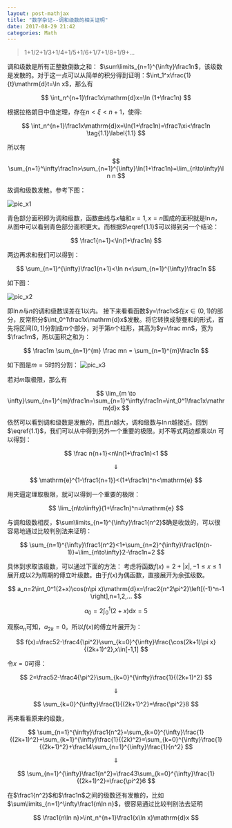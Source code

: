 ```yaml
---
layout: post-mathjax
title: "数学杂记--调和级数的相关证明"
date: 2017-08-29 21:42
categories: Math
---
```


>1+1/2+1/3+1/4+1/5+1/6+1/7+1/8+1/9+...


调和级数是所有正整数倒数之和：
$\sum\limits_{n=1}^{\infty}\frac1n$，该级数是发散的。对于这一点可以从简单的积分得到证明：$\int_1^x\frac{1}{t}\mathrm{d}t=\ln x$，那么有

$$
\int_n^{n+1}\frac1x\mathrm{d}x=\ln (1+\frac1n)
$$

根据拉格朗日中值定理，存在$n<\xi<n+1$，使得:

$$
\int_n^{n+1}\frac1x\mathrm{d}x=\ln(1+\frac1n)=\frac1\xi<\frac1n \tag{1.1}\label{1.1}
$$

所以有

$$
\sum_{n=1}^\infty\frac1n>\sum_{n=1}^{\infty}\ln(1+\frac1n)=\lim_{n\to\infty}\ln n
$$

故调和级数发散。参考下图：

![pic_x1](../../../../assets/images/figure_lnx1.png)

青色部分面积即为调和级数，函数曲线与$x$轴和$x=1,x=n$围成的面积就是$\ln n$，从图中可以看到青色部分面积更大。而根据$\eqref{1.1}$可以得到另一个结论：

$$
\frac1{n+1}<\ln(1+\frac1n)
$$

两边再求和我们可以得到：

$$
\sum_{n=1}^{\infty}\frac1{n+1}<\ln n<\sum_{n=1}^{\infty}\frac1n
$$

如下图：

![pic_x2](../../../../assets/images/figure_lnx2.png)

即$\ln n$与$n$的调和级数误差在1以内。
接下来看看函数$y=\frac1x$在$x\in(0,1)$的部分，反常积分$\int_0^1\frac1x\mathrm{d}x$发散。将它转换成黎曼和的形式，首先将区间$(0,1)$分割成$m$个部分，对于第$n$个柱形，其高为$y=\frac mn$，宽为$\frac1m$，所以面积之和为：

$$
\frac1m \sum_{n=1}^{m} \frac mn = \sum_{n=1}^{m}\frac1n
$$

如下图是$m=5$时的分割：
![pic_x3](../../../../assets/images/figure_lnx3.png)

若对$m$取极限，那么有

$$
\lim_{m \to \infty}\sum_{n=1}^{m}\frac1n=\sum_{n=1}^\infty\frac1n=\int_0^1\frac1x\mathrm{d}x
$$

依然可以看到调和级数是发散的，而且$n$越大，调和级数与$\ln n$越接近。回到$\eqref{1.1}$，我们可以从中得到另外一个重要的极限。对不等式两边都乘以$n$ 可以得到：

$$
\frac n{n+1}<n\ln(1+\frac1n)<1
$$

$$
\Downarrow
$$

$$
\mathrm{e}^{1-\frac1{n+1}}<(1+\frac1n)^n<\mathrm{e}
$$

用夹逼定理取极限，就可以得到一个重要的极限：

$$
\lim_{n\to\infty}(1+\frac1n)^n=\mathrm{e}
$$

与调和级数相反，$\sum\limits_{n=1}^{\infty}\frac1{n^2}$确是收敛的，可以很容易地通过比较判别法来证明：

$$
\sum_{n=1}^{\infty}\frac1{n^2}<1+\sum_{n=2}^{\infty}\frac1{n(n-1)}=\lim_{n\to\infty}2-\frac1n=2
$$

具体到求取该级数，可以通过下面的方法：
考虑将函数$f(x)=2+\left| x \right|,-1\le x \le 1$展开成以2为周期的傅立叶级数。由于$f(x)$为偶函数，直接展开为余弦级数。

$$
a_n=2\int_0^1(2+x)\cos(n\pi x)\mathrm{d}x=\frac2{n^2\pi^2}\left[(-1)^n-1 \right],n=1,2,...
$$

$$
a_0=2\int_0^1(2+x)\mathrm{d}x=5
$$

观察$a_n$可知，$a_{2k}=0$。所以$f(x)$的傅立叶展开为：

$$
f(x)=\frac52-\frac4{\pi^2}\sum_{k=0}^{\infty}\frac{\cos(2k+1)\pi x}{(2k+1)^2},x\in[-1,1]
$$

令$x=0$可得：

$$
2=\frac52-\frac4{\pi^2}\sum_{k=0}^{\infty}\frac{1}{(2k+1)^2}
$$

$$
\Downarrow
$$

$$
\sum_{k=0}^{\infty}\frac{1}{(2k+1)^2}=\frac{\pi^2}8
$$

再来看看原来的级数，

$$
\sum_{n=1}^{\infty}\frac1{n^2}=\sum_{k=0}^{\infty}\frac{1}{(2k+1)^2}+\sum_{k=1}^{\infty}\frac{1}{(2k)^2}=\sum_{k=0}^{\infty}\frac{1}{(2k+1)^2}+\frac14\sum_{n=1}^{\infty}\frac{1}{n^2}
$$

$$
\Downarrow
$$

$$
\sum_{n=1}^{\infty}\frac1{n^2}=\frac43\sum_{k=0}^{\infty}\frac{1}{(2k+1)^2}=\frac{\pi^2}6
$$

在$\frac1{n^2}$和$\frac1n$之间的级数还有发散的，比如$\sum\limits_{n=1}^\infty\frac1{n\ln n}$，很容易通过比较判别法去证明

$$
\frac1{n\ln n}>\int_n^{n+1}\frac1{x\ln x}\mathrm{d}x
$$